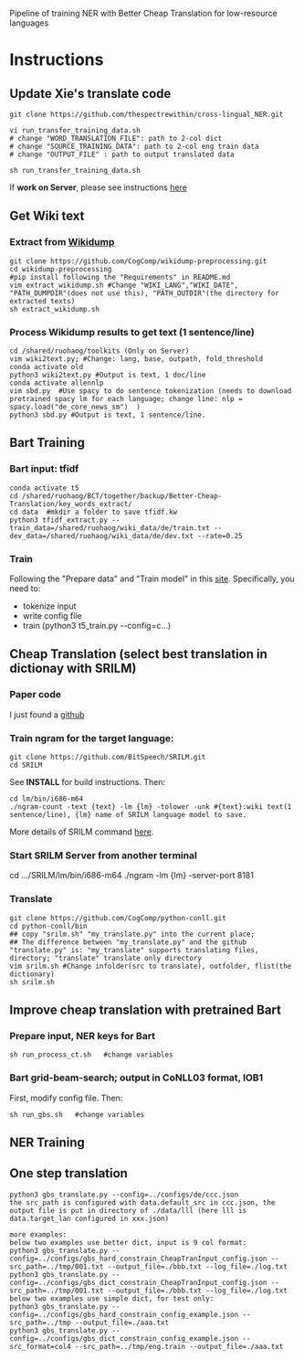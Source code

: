 Pipeline of training NER with Better Cheap Translation for low-resource languages

# Instructions 

## Update Xie's translate code
```
git clone https://github.com/thespectrewithin/cross-lingual_NER.git

vi run_transfer_training_data.sh
# change "WORD_TRANSLATION_FILE": path to 2-col dict
# change "SOURCE_TRAINING_DATA": path to 2-col eng train data
# change "OUTPUT_FILE" : path to output translated data

sh run_transfer_training_data.sh

```


If **work on Server**, please see instructions [here](https://github.com/octaviaguo/Better-Cheap-Translation/blob/main/pipeline_scripts/instructions_on_server.md)

## Get Wiki text

### Extract from [Wikidump](https://github.com/CogComp/wikidump-preprocessing)
```
git clone https://github.com/CogComp/wikidump-preprocessing.git
cd wikidump-preprocessing
#pip install following the "Requirements" in README.md
vim extract_wikidump.sh #Change "WIKI_LANG","WIKI_DATE", "PATH_DUMPDIR"(does not use this), "PATH_OUTDIR"(the directory for extracted texts)
sh extract_wikidump.sh
```
### Process Wikidump results to get text (1 sentence/line) 
```
cd /shared/ruohaog/toolkits (Only on Server)
vim wiki2text.py; #Change: lang, base, outpath, fold_threshold
conda activate old 
python3 wiki2text.py #Output is text, 1 doc/line
conda activate allennlp
vim sbd.py  #Use spacy to do sentence tokenization (needs to download pretrained spacy lm for each language; change line: nlp = spacy.load("de_core_news_sm")  )
python3 sbd.py #Output is text, 1 sentence/line.
```

## Bart Training
### Bart input: tfidf  
```
conda activate t5
cd /shared/ruohaog/BCT/together/backup/Better-Cheap-Translation/key_words_extract/
cd data  #mkdir a folder to save tfidf.kw
python3 tfidf_extract.py --train_data=/shared/ruohaog/wiki_data/de/train.txt --dev_data=/shared/ruohaog/wiki_data/de/dev.txt --rate=0.25
```
### Train
Following the "Prepare data" and "Train model" in this [site](https://github.com/octaviaguo/Better-Cheap-Translation/tree/main/t5_train). Specifically, you need to: 
* tokenize input
* write config file
* train (python3 t5_train.py --config=c...)

## Cheap Translation (select best translation in dictionay with SRILM)
### Paper code
I just found a [github](https://github.com/mayhewsw/python-translate)
### Train ngram for the target language:
```
git clone https://github.com/BitSpeech/SRILM.git
cd SRILM
```
See **INSTALL** for build instructions. Then:
```
cd lm/bin/i686-m64
./ngram-count -text {text} -lm {lm} -tolower -unk #{text}:wiki text(1 sentence/line), {lm} name of SRILM language model to save.
```
More details of SRILM command [here](http://www.speech.sri.com/projects/srilm/manpages/ngram.1.html).


### Start SRILM Server from another terminal
cd .../SRILM/lm/bin/i686-m64
./ngram -lm {lm} -server-port 8181

### Translate
```
git clone https://github.com/CogComp/python-conll.git
cd python-conll/bin
## copy "srilm.sh" "my_translate.py" into the current place; 
## The difference between "my_translate.py" and the github "translate.py" is: "my_translate" supports translating files, directory; "translate" translate only directory
vim srilm.sh #Change infolder(src to translate), outfolder, flist(the dictionary)
sh srilm.sh
```

## Improve cheap translation with pretrained Bart
### Prepare input, NER keys for Bart
```
sh run_process_ct.sh   #change variables
```
### Bart grid-beam-search; output in CoNLL03 format, IOB1
First, modify config file. Then:
```
sh run_gbs.sh   #change variables
```

## NER Training

## One step translation

```
python3 gbs_translate.py --config=../configs/de/ccc.json
the src_path is configured with data.default_src in ccc.json, the output file is put in directory of ./data/lll (here lll is data.target_lan configured in xxx.json)

more examples:
below two examples use better dict, input is 9 col format:
python3 gbs_translate.py --config=../configs/gbs_hard_constrain_CheapTranInput_config.json --src_path=../tmp/001.txt --output_file=./bbb.txt --log_file=./log.txt
python3 gbs_translate.py --config=../configs/gbs_dict_constrain_CheapTranInput_config.json --src_path=../tmp/001.txt --output_file=./bbb.txt --log_file=./log.txt
below two examples use simple dict, for test only:
python3 gbs_translate.py --config=../configs/gbs_hard_constrain_config_example.json --src_path=../tmp --output_file=./aaa.txt
python3 gbs_translate.py --config=../configs/gbs_dict_constrain_config_example.json --src_format=col4 --src_path=../tmp/eng.train --output_file=./aaa.txt

```
